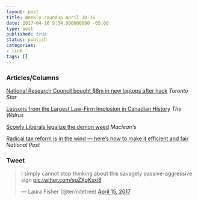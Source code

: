 ```yaml
---
layout: post
title: Weekly roundup April 10-16
date: 2017-04-16 9:34.000000000 -05:00
type: post
published: true
status: publish
categories:
- link
tags: []
---
```


### Articles/Columns

[National Research Council bought $8m in new laptops after hack](https://www.thestar.com/news/canada/2017/04/10/national-research-council-bought-8m-in-new-laptops-after-hack.html "National Research Council bought $8m in new laptops after hack. By Alex Boutilier") *Toronto Star*

[Lessons from the Largest Law-Firm Implosion in Canadian History](https://thewalrus.ca/lessons-from-the-largest-law-firm-implosion-in-canadian-history/ "Lessons from the Largest Law-Firm Implosion in Canadian History. By Jonathan Kay") *The Walrus*

[Scowly Liberals legalize the demon weed](https://www.macleans.ca/politics/ottawa/scowly-liberals-legalize-the-demon-weed/ "Scowly Liberals legalize the demon weed. By Paul Wells") *Maclean's*

[Radical tax reform is in the wind — here’s how to make it efficient and fair](https://news.nationalpost.com/full-comment/andrew-coyne-radical-tax-reform-is-in-the-wind-heres-how-to-make-it-efficient-and-fair "Andrew Coyne: Radical tax reform is in the wind — here’s how to make it efficient and fair") *National Post*

### Tweet

<blockquote class="twitter-tweet" data-lang="en"><p lang="en" dir="ltr">I simply cannot stop thinking about this savagely passive-aggressive sign <a href="https://t.co/suZXgKsxi8">pic.twitter.com/suZXgKsxi8</a></p>&mdash; Laura Fisher (@termitetree) <a href="https://twitter.com/termitetree/status/853361348117499904">April 15, 2017</a></blockquote> <script async src="//platform.twitter.com/widgets.js" charset="utf-8"></script>